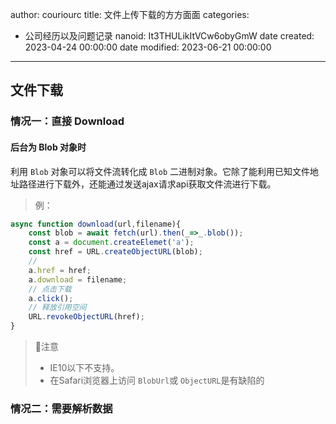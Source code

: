 author: couriourc
title: 文件上传下载的方方面面
categories:
  - 公司经历以及问题记录
nanoid: It3THULikItVCw6obyGmW
date created: 2023-04-24 00:00:00
date modified: 2023-06-21 00:00:00
---

## 文件下载

### 情况一：直接 Download

#### 后台为 Blob 对象时

利用 `Blob` 对象可以将文件流转化成 `Blob` 二进制对象。它除了能利用已知文件地址路径进行下载外，还能通过发送ajax请求api获取文件流进行下载。

> 例：

```javascript
async function download(url,filename){
	const blob = await fetch(url).then(_=>_.blob());
	const a = document.createElemet('a');
	const href = URL.createObjectURL(blob);
	// 
	a.href = href;
	a.download = filename;
	// 点击下载
	a.click();
	// 释放引用空间
	URL.revokeObjectURL(href);
}
```

> 💉注意
> - IE10以下不支持。
> - 在Safari浏览器上访问 `BlobUrl`或 `ObjectURL`是有缺陷的

### 情况二：需要解析数据

